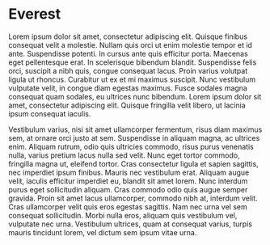 # Everest

Lorem ipsum dolor sit amet, consectetur adipiscing elit. Quisque finibus consequat velit a molestie. Nullam quis orci ut enim molestie tempor et id ante. Suspendisse potenti. In cursus ante quis efficitur porta. Maecenas eget pellentesque erat. In scelerisque bibendum blandit. Suspendisse felis orci, suscipit a nibh quis, congue consequat lacus. Proin varius volutpat ligula ut rhoncus. Curabitur ut ex et mi maximus suscipit. Nunc vestibulum vulputate velit, in congue diam egestas maximus. Fusce sodales magna consequat quam sodales, eu ultrices nunc bibendum. Lorem ipsum dolor sit amet, consectetur adipiscing elit. Quisque fringilla velit libero, ut lacinia ipsum consequat iaculis.

Vestibulum varius, nisi sit amet ullamcorper fermentum, risus diam maximus sem, at ornare orci justo at sem. Suspendisse in aliquam magna, ac ultrices enim. Aliquam rutrum, odio quis ultricies commodo, risus purus venenatis nulla, varius pretium lacus nulla sed velit. Nunc eget tortor commodo, fringilla magna ut, eleifend tortor. Cras consectetur ligula et sapien sagittis, nec imperdiet ipsum finibus. Mauris nec vestibulum erat. Aliquam augue velit, iaculis efficitur imperdiet eu, blandit sit amet lorem. Nunc interdum purus eget sollicitudin aliquam. Cras commodo odio quis augue semper gravida. Proin sit amet lacus ullamcorper, commodo nibh at, interdum velit. Cras ullamcorper velit quis eros egestas sagittis. Nam nec urna vel sem consequat sollicitudin. Morbi nulla eros, aliquam quis vestibulum vel, vulputate nec urna. Vestibulum ultrices, quam at consequat varius, turpis mauris tincidunt lorem, vel dictum sem ipsum vitae urna.
